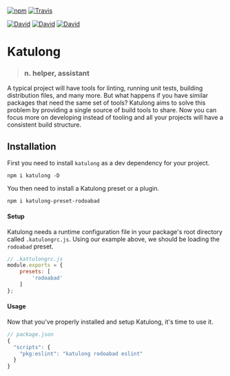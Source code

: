 [![npm](https://img.shields.io/npm/v/katulong.svg)](https://www.npmjs.com/package/katulong)
[![Travis](https://img.shields.io/travis/rodoabad/katulong.svg)](https://travis-ci.org/rodoabad/katulong)

[![David](https://img.shields.io/david/rodoabad/katulong.svg?maxAge=2592000)]()
[![David](https://img.shields.io/david/dev/rodoabad/katulong.svg?maxAge=2592000)]()
[![David](https://img.shields.io/david/peer/rodoabad/katulong.svg?maxAge=2592000)]()

# Katulong

> ### **n**. helper, assistant

A typical project will have tools for linting, running unit tests, building distribution files, and many more. But what happens if you have similar packages that need the same set of tools? Katulong aims to solve this problem by providing a single source of build tools to share. Now you can focus more on developing instead of tooling and all your projects will have a consistent build structure.

## Installation

First you need to install `katulong` as a dev dependency for your project.

```
npm i katulong -D
```

You then need to install a Katulong preset or a plugin.

```
npm i katulong-preset-rodoabad
```

#### Setup

Katulong needs a runtime configuration file in your package's root directory called `.katulongrc.js`. Using our example above, we should be loading the `rodoabad` preset.

```javascript
// .kattulongrc.js
module.exports = {
    presets: [
        'rodoabad'
    ]
};

```

#### Usage

Now that you've properly installed and setup Katulong, it's time to use it.

```javascript
// package.json
{
  "scripts": {
    "pkg:eslint": "katulong rodoabad eslint"
  }
}
```
